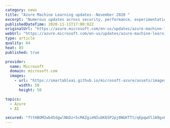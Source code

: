 ```yaml
---
category: news
title: "Azure Machine Learning updates--November 2020 "
excerpt: "Numerous updates across security, performance, experimentation and automated ML capabilities have been implemented. "
publishedDateTime: 2020-11-11T17:00:02Z
originalUrl: "https://azure.microsoft.com/en-us/updates/azure-machine-learning-updates-november-2020/"
webUrl: "https://azure.microsoft.com/en-us/updates/azure-machine-learning-updates-november-2020/"
type: article
quality: 84
heat: 85
published: true

provider:
  name: Microsoft
  domain: microsoft.com
  images:
    - url: "https://smartableai.github.io/microsoft-azure/assets/images/organizations/microsoft.com-50x50.jpg"
      width: 50
      height: 50

topics:
  - Azure
  - AI

secured: "fttHBOM2wb45dgwlNbDz+5cMAZgieNIubK65P2pj0NGKTTt/qEpqwVlJA9gvQ0A3ixpOF3kwWHxb+vRl728LFrpD7uS+XpjvgtlSmQZRQQbEASP2CaCsZcoXU4UJSqGLGC/l5DZ7oMtJeNsB1laHPDmscS6CVwpUfJa8vJD0EhjuhmSu4U4GEUL1djZv0z2PprgbKrlzUv0ETYvtW9W3e/UtSKjDD7BrvnawEPlOhb7p+PP/dwvD0CLLv8LuOMPipOvs/FcjeFDfQcsiVOLPHnaYWdji0NiWrmEuZc1iPhpmG6XiiLNqbWyxYlzUPMXmeLiXXyhwotCoa18dWK8ktHvXdVy3lllmVEtQ768YMRU=;j6hnIqUIDnrQljrzXrtwJg=="
---
```



